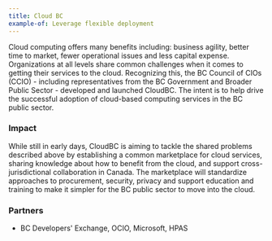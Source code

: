 ```yaml
---
title: Cloud BC
example-of: Leverage flexible deployment
---
```


Cloud computing offers many benefits including: business agility, better time to market, fewer operational issues and less capital expense. Organizations at all levels share common challenges when it comes to getting their services to the cloud. Recognizing this, the BC Council of CIOs (CCIO) - including representatives from the BC Government and Broader Public Sector - developed and launched CloudBC. The intent is to help drive the successful adoption of cloud-based computing services in the BC public sector.

### Impact

While still in early days, CloudBC is aiming to tackle the shared problems described above by establishing a common marketplace for cloud services, sharing knowledge about how to benefit from the cloud, and support cross-jurisdictional collaboration in Canada. The marketplace will standardize approaches to procurement, security, privacy and support education and training to make it simpler for the BC public sector to move into the cloud.

### Partners

* BC Developers' Exchange, OCIO, Microsoft, HPAS
